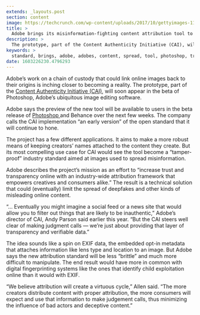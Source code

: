 ```yaml
--- 
extends: _layouts.post 
section: content 
image: https://techcrunch.com/wp-content/uploads/2017/10/gettyimages-117107663.jpg?w=600 
title: > 
  Adobe brings its misinformation-fighting content attribution tool to the Photoshop beta – TechCrunch 
description: > 
  The prototype, part of the Content Authenticity Initiative (CAI), will soon appear in the beta of Photoshop, Adobe’s ubiquitous image editing software.Adobe says the preview of the new tool will be available to users in the beta release of Photoshop and Behance over the next few weeks.The company calls the CAI implementation “an early version” of the open standard that it will continue to hone.But Adobe says the new attribution standard will be less “brittle” and much more difficult to manipulate.“The more creators distribute content with proper attribution, the more consumers will expect and use that information to make judgement calls, thus minimizing the influence of bad actors and deceptive content.” 
keywords: > 
  standard, brings, adobe, adobes, content, spread, tool, photoshop, transparency, calls, beta, misinformationfighting, attribution, techcrunch, online, cai 
date: 1603226230.4796293 
--- 
```

<div><p id="speakable-summary">Adobe&#8217;s work on a chain of custody that could link online images back to their origins is inching closer to becoming a reality. The prototype, part of the <a href="https://techcrunch.com/2020/08/03/adobe-cai-whitepaper/">Content Authenticity Initiative (CAI)</a>, will soon appear in the beta of Photoshop, Adobe&#8217;s ubiquitous image editing software.</p>
<p>Adobe says the preview of the new tool will be available to users in the beta release of <a class="crunchbase-link" href="https://crunchbase.com/organization/photoshop" target="_blank">Photoshop </a> and Behance over the next few weeks. The company calls the CAI implementation &#8220;an early version&#8221; of the open standard that it will continue to hone.</p>
<p>The project has a few different applications. It aims to make a more robust means of keeping creators&#8217; names attached to the content they create. But its most compelling use case for CAI would see the tool become a &#8220;tamper-proof&#8221; industry standard aimed at images used to spread misinformation.</p><p class="piano-inline-promo"></p>
<p>Adobe describes the project&#8217;s mission as an effort to &#8220;increase trust and transparency online with an industry-wide attribution framework that empowers creatives and consumers alike.&#8221; The result is a technical solution that could (eventually) limit the spread of deepfakes and other kinds of misleading online content.</p>
<p>&#8220;&#8230; Eventually you might imagine a social feed or a news site that would allow you to filter out things that are likely to be inauthentic,&#8221; Adobe&#8217;s director of CAI, Andy Parson said earlier this year. &#8220;But the CAI steers well clear of making judgment calls &#8212; we&#8217;re just about providing that layer of transparency and verifiable data.&#8221;</p>
<p></p>
<p>The idea sounds like a spin on EXIF data, the embedded opt-in metadata that attaches information like lens type and location to an image. But Adobe says the new attribution standard will be less &#8220;brittle&#8221; and much more difficult to manipulate. The end result would have more in common with digital fingerprinting systems like the ones that identify child exploitation online than it would with EXIF.</p>
<p>&#8220;We believe attribution will create a virtuous cycle,&#8221; Allen said. &#8220;The more creators distribute content with proper attribution, the more consumers will expect and use that information to make judgement calls, thus minimizing the influence of bad actors and deceptive content.&#8221;</p>
</div>